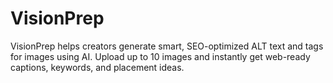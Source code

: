 # VisionPrep
VisionPrep helps creators generate smart, SEO-optimized ALT text and tags for images using AI. Upload up to 10 images and instantly get web-ready captions, keywords, and placement ideas.
